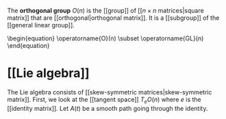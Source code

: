 The **orthogonal group** $O(n)$ is the [[group]] of [[$n\times n$ matrices|square matrix]] that are [[orthogonal|orthogonal matrix]]. It is a [[subgroup]] of the [[general linear group]].

\begin{equation}
\operatorname{O}(n) \subset \operatorname{GL}(n)
\end{equation}

# [[Lie algebra]]

The Lie algebra consists of [[skew-symmetric matrices|skew-symmetric matrix]]. First, we look at the [[tangent space]] $T_e O(n)$ where $e$ is the [[identity matrix]]. Let $A(t)$ be a smooth path going through the identity.